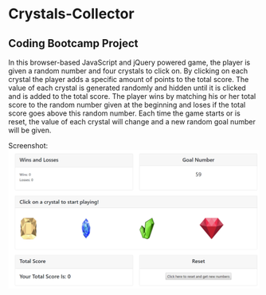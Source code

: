 # Crystals-Collector

## Coding Bootcamp Project

In this browser-based JavaScript and jQuery powered game, the player is given a random number and four crystals to click on. By clicking on each crystal the player adds a specific amount of points to the total score. The value of each crystal is generated randomly and hidden until it is clicked and is added to the total score. The player wins by matching his or her total score to the random number given at the beginning and loses if the total score goes above this random number. Each time the game starts or is reset, the value of each crystal will change and a new random goal number will be given.

Screenshot:
![ScreenShot](screenshot.PNG)
